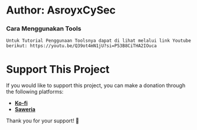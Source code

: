 # **Author: AsroyxCySec**

### Cara Menggunakan Tools
`Untuk Tutorial Penggunaan Toolsnya dapat di lihat melalui link Youtube berikut: https://youtu.be/Q39ot4mN1jU?si=P53B8CiTHA2IOuca`


# Support This Project

If you would like to support this project, you can make a donation through the following platforms:

- **[Ko-fi](https://ko-fi.com/AsroyxCySec)**
- **[Saweria](https://saweria.co/AsroyxCySec)**

Thank you for your support! 🙏
